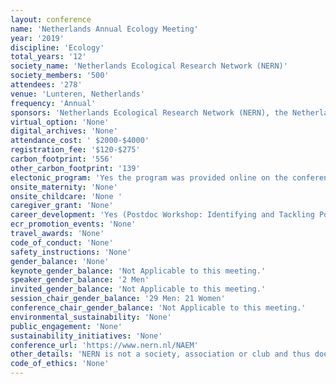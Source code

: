 ```yaml
---
layout: conference 
name: 'Netherlands Annual Ecology Meeting'
year: '2019'
discipline: 'Ecology'
total_years: '12'
society_name: 'Netherlands Ecological Research Network (NERN)'
society_members: '500'
attendees: '278'
venue: 'Lunteren, Netherlands'
frequency: 'Annual'
sponsors: 'Netherlands Ecological Research Network (NERN), the Netherlands Annual Ecology Meeting (NAEM)'
virtual_option: 'None'
digital_archives: 'None'
attendance_cost: ' $2000-$4000'
registration_fee: '$120-$275'
carbon_footprint: '556'
other_carbon_footprint: '139'
electonic_program: 'Yes the program was provided online on the conference website also as .pdf file.'
onsite_maternity: 'None'
onsite_childcare: 'None '
caregiver_grant: 'None'
career_development: 'Yes (Postdoc Workshop: Identifying and Tackling Postdoc Challenges Workshop: Transfer your science into news)'
ecr_promotion_events: 'None'
travel_awards: 'None'
code_of_conduct: 'None'
safety_instructions: 'None'
gender_balance: 'None'
keynote_gender_balance: 'Not Applicable to this meeting.'
speaker_gender_balance: '2 Men'
invited_gender_balance: 'Not Applicable to this meeting.'
session_chair_gender_balance: '29 Men: 21 Women'
conference_chair_gender_balance: 'Not Applicable to this meeting.'
environmental_sustainability: 'None'
public_engagement: 'None'
sustainability_initiatives: 'None'
conference_url: 'https://www.nern.nl/NAEM'
other_details: 'NERN is not a society, association or club and thus does not have members. It is a network of which all people working in ecology in the Netherlands can be part. Formally, the network is supported and driven by a collaboration of all Graduate Schools and institutes working in the field of ecology, evolution, and biodiversity.'
code_of_ethics: 'None'
---
```

